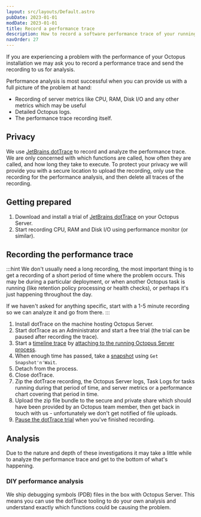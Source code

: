 ```yaml
---
layout: src/layouts/Default.astro
pubDate: 2023-01-01
modDate: 2023-01-01
title: Record a performance trace
description: How to record a software performance trace of your running Octopus Server so we can solve performance issues.
navOrder: 27
---
```


If you are experiencing a problem with the performance of your Octopus installation we may ask you to record a performance trace and send the recording to us for analysis.

Performance analysis is most successful when you can provide us with a full picture of the problem at hand:

- Recording of server metrics like CPU, RAM, Disk I/O and any other metrics which may be useful
- Detailed Octopus logs.
- The performance trace recording itself.

## Privacy

We use [JetBrains dotTrace](https://www.jetbrains.com/profiler/) to record and analyze the performance trace. We are only concerned with which functions are called, how often they are called, and how long they take to execute. To protect your privacy we will provide you with a secure location to upload the recording, only use the recording for the performance analysis, and then delete all traces of the recording.

## Getting prepared

1. Download and install a trial of [JetBrains dotTrace](https://www.jetbrains.com/profiler/) on your Octopus Server.
2. Start recording CPU, RAM and Disk I/O using performance monitor (or similar).

## Recording the performance trace

:::hint
We don't usually need a long recording, the most important thing is to get a recording of a short period of time where the problem occurs. This may be during a particular deployment, or when another Octopus task is running (like retention policy processing or health checks), or perhaps it's just happening throughout the day.

If we haven't asked for anything specific, start with a 1-5 minute recording so we can analyze it and go from there.
:::

1. Install dotTrace on the machine hosting Octopus Server.
2. Start dotTrace as an Administrator and start a free trial (the trial can be paused after recording the trace).
3. Start a [timeline trace](https://www.jetbrains.com/help/profiler/Concurrency_Profiling_Timeline_.html) by [attaching to the running Octopus Server process](https://www.jetbrains.com/help/profiler/Profile_Running_Process.html).
4. When enough time has passed, take a [snapshot](https://www.jetbrains.com/help/profiler/Profiling_Guidelines__Launching_and_Controlling_the_Profiling_Process.html) using `Get Snapshot'n'Wait`.
5. Detach from the process.
6. Close dotTrace.
7. Zip the dotTrace recording, the Octopus Server logs, Task Logs for tasks running during that period of time, and server metrics or a performance chart covering that period in time.
8. Upload the zip file bundle to the secure and private share which should have been provided by an Octopus team member, then get back in touch with us - unfortunately we don't get notified of file uploads.
9. [Pause the dotTrace trial](https://www.jetbrains.com/help/profiler/Specifying_License_Information.html) when you've finished recording.

## Analysis

Due to the nature and depth of these investigations it may take a little while to analyze the performance trace and get to the bottom of what's happening.

### DIY performance analysis

We ship debugging symbols (PDB) files in the box with Octopus Server. This means you can use the dotTrace tooling to do your own analysis and understand exactly which functions could be causing the problem.
